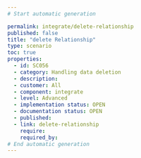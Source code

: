 ```yaml
---
# Start automatic generation

permalink: integrate/delete-relationship
published: false
title: "delete Relationship"
type: scenario
toc: true
properties:
  - id: SC056
  - category: Handling data deletion
  - description:
  - customer: All
  - component: integrate
  - level: Advanced
  - implementation status: OPEN
  - documentation status: OPEN
  - published:
  - link: delete-relationship
    require:
    required_by:
# End automatic generation
---
```

